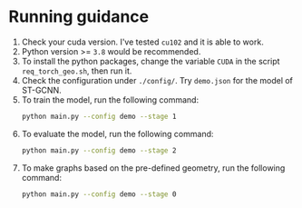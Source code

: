 # Running guidance

1. Check your cuda version. I've tested `cu102` and it is able to work.
2. Python version >= `3.8` would be recommended.
3. To install the python packages, change the variable `CUDA` in the script `req_torch_geo.sh`, then run it.
4. Check the configuration under `./config/`. Try `demo.json` for the model of ST-GCNN.
5. To train the model, run the following command:
   ```bash
   python main.py --config demo --stage 1
   ```
6. To evaluate the model, run the following command:
   ```bash
   python main.py --config demo --stage 2
   ```
7. To make graphs based on the pre-defined geometry, run the following command:
    ```bash
   python main.py --config demo --stage 0
   ```